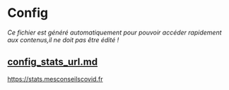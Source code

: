
# Config

*Ce fichier est généré automatiquement pour pouvoir accéder rapidement aux contenus,il ne doit pas être édité !*


## [config_stats_url.md](config_stats_url.md)

https://stats.mesconseilscovid.fr


